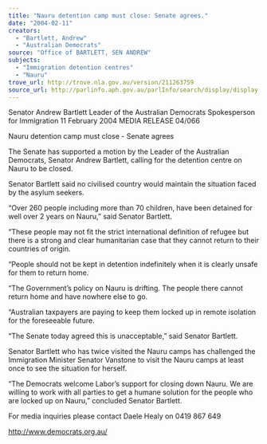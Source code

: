 ```yaml
---
title: "Nauru detention camp must close: Senate agrees."
date: "2004-02-11"
creators:
  - "Bartlett, Andrew"
  - "Australian Democrats"
source: "Office of BARTLETT, SEN ANDREW"
subjects:
  - "Immigration detention centres"
  - "Nauru"
trove_url: http://trove.nla.gov.au/version/211263759
source_url: http://parlinfo.aph.gov.au/parlInfo/search/display/display.w3p;query=Id%3A%22media/pressrel/A3PB6%22
---
```


 

 Senator Andrew Bartlett   Leader of the Australian Democrats  Spokesperson for Immigration  11 February 2004                  MEDIA RELEASE                                   04/066                

 

 Nauru detention camp must close - Senate agrees   

 The Senate has supported a motion by the Leader of the Australian Democrats, Senator Andrew  Bartlett, calling for the detention centre on Nauru to be closed.   

 Senator Bartlett said no civilised country would maintain the situation faced by the asylum seekers.   

 “Over 260 people including more than 70 children, have been detained for well over 2 years on  Nauru,” said Senator Bartlett.   

 “These people may not fit the strict international definition of refugee but there is a strong and clear  humanitarian case that they cannot return to their countries of origin.   

 “People should not be kept in detention indefinitely when it is clearly unsafe for them to return  home.    

 “The Government’s policy on Nauru is drifting. The people there cannot return home and have  nowhere else to go.   

 “Australian taxpayers are paying to keep them locked up in remote isolation for the foreseeable  future.   

 “The Senate today agreed this is unacceptable,” said Senator Bartlett.   

 Senator Bartlett who has twice visited the Nauru camps has challenged the Immigration Minister  Senator Vanstone to visit the Nauru camps at least once to see the situation for herself.   

 “The Democrats welcome Labor’s support for closing down Nauru. We are willing to work with all  parties to get a humane solution for the people who are locked up on Nauru,” concluded Senator  Bartlett.   

 

 

 For media inquiries please contact Daele Healy on 0419 867 649   

 

 http://www.democrats.org.au/ 

